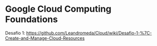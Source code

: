 # Google Cloud Computing Foundations

Desafio 1: https://github.com/Leandromeda/Cloud/wiki/Desafio-1-%7C-Create-and-Manage-Cloud-Resources
